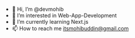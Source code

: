 - 👋 Hi, I’m @devmohib
- 👀 I’m interested in Web-App-Development
- 🌱 I’m currently learning Next.js
- 📫 How to reach me itsmohibuddin@gmail.com
